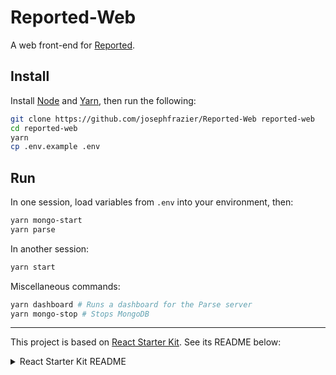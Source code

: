 # Reported-Web

A web front-end for [Reported](https://twitter.com/Reported_NYC).

## Install

Install [Node](https://nodejs.org/) and [Yarn](https://yarnpkg.com/), then run the following:

```bash
git clone https://github.com/josephfrazier/Reported-Web reported-web
cd reported-web
yarn
cp .env.example .env
```

## Run

In one session, load variables from `.env` into your environment, then:

```bash
yarn mongo-start
yarn parse
```

In another session:

```bash
yarn start
```

Miscellaneous commands:

```bash
yarn dashboard # Runs a dashboard for the Parse server
yarn mongo-stop # Stops MongoDB
```

---

This project is based on [React Starter Kit](https://github.com/kriasoft/react-starter-kit). See its README below:

<details><summary>React Starter Kit README</summary>

## React Starter Kit — "[isomorphic](http://nerds.airbnb.com/isomorphic-javascript-future-web-apps/)" web app boilerplate &nbsp; <a href="https://github.com/kriasoft/react-starter-kit/stargazers"><img src="https://img.shields.io/github/stars/kriasoft/react-starter-kit.svg?style=social&label=Star&maxAge=3600" height="20"></a> <a href="https://twitter.com/ReactStarter"><img src="https://img.shields.io/twitter/follow/ReactStarter.svg?style=social&label=Follow&maxAge=3600" height="20"></a>

[React Starter Kit](https://www.reactstarterkit.com) is an opinionated boilerplate for web
development built on top of [Node.js](https://nodejs.org/),
[Express](http://expressjs.com/), [GraphQL](http://graphql.org/) and
[React](https://facebook.github.io/react/), containing modern web development
tools such as [Webpack](http://webpack.github.io/), [Babel](http://babeljs.io/)
and [Browsersync](http://www.browsersync.io/). Helping you to stay productive
following the best practices. A solid starting point for both professionals
and newcomers to the industry.

**See** [getting started guide](./docs/getting-started.md), [demo][demo],
[docs](https://github.com/kriasoft/react-starter-kit/tree/master/docs),
[roadmap](https://github.com/kriasoft/react-starter-kit/projects/1) &nbsp;|&nbsp;
**Join** [#react-starter-kit][chat] chat room on Gitter &nbsp;|&nbsp;
**Visit our sponsors**:<br><br>

<p align="center" align="top">
  <a href="https://rollbar.com/?utm_source=reactstartkit(github)&amp;utm_medium=link&amp;utm_campaign=reactstartkit(github)"><img src="https://koistya.github.io/files/rollbar-362x72.png" height="36" align="top" /></a>
  <a href="https://x-team.com/hire-react-developers/?utm_source=reactstarterkit&amp;utm_medium=github-link&amp;utm_campaign=reactstarterkit-june"><img src="https://koistya.github.io/files/xteam-255x72.png" height="36" align="top" /></a>
  <sup><a href="https://x-team.com/join/?utm_source=reactstarterkit&utm_medium=github-link&utm_campaign=reactstarterkit-june">Hiring</a></sup>
</p>

### Getting Started

- Follow the [getting started guide](./docs/getting-started.md) to download and run the project
  ([Node.js](https://nodejs.org/) >= 8.16.2)
- Check the [code recipes](./docs/recipes) used in this boilerplate, or share yours

### Customization

The `master` branch of React Starter Kit doesn't include a Flux implementation or any other
advanced integrations. Nevertheless, we have some integrations available to you in _feature_
branches that you can use either as a reference or merge into your project:

- [feature/redux](https://github.com/kriasoft/react-starter-kit/tree/feature/redux) ([PR](https://github.com/kriasoft/react-starter-kit/pull/1084))
  — isomorphic Redux by [Pavel Lang](https://github.com/langpavel)
  (see [how to integrate Redux](./docs/recipes/how-to-integrate-redux.md)) (based on `master`)
- [feature/apollo](https://github.com/kriasoft/react-starter-kit/tree/feature/apollo) ([PR](https://github.com/kriasoft/react-starter-kit/pull/1147))
  — isomorphic Apollo Client by [Pavel Lang](https://github.com/langpavel)
  (see [Tracking PR #1147](https://github.com/kriasoft/react-starter-kit/pull/1147)) (based on `feature/redux`)
- [feature/react-intl](https://github.com/kriasoft/react-starter-kit/tree/feature/react-intl) ([PR](https://github.com/kriasoft/react-starter-kit/pull/1135))
  — isomorphic Redux and React Intl by [Pavel Lang](https://github.com/langpavel)
  (see [how to integrate React Intl](./docs/recipes/how-to-integrate-react-intl.md)) (based on `feature/apollo`)
- [feature/apollo-pure](https://github.com/kriasoft/react-starter-kit/tree/feature/apollo-pure) ([PR](https://github.com/kriasoft/react-starter-kit/pull/1666))
  — Apollo devtools and TypeScript integration by [piglovesyou](https://github.com/piglovesyou) (based on `master`)

You can see status of most reasonable merge combination as [PRs labeled as `TRACKING`](https://github.com/kriasoft/react-starter-kit/labels/TRACKING)

If you think that any of these features should be on `master`, or vice versa, some features should
removed from the `master` branch, please [let us know](https://gitter.im/kriasoft/react-starter-kit).
We love your feedback!

### Comparison

<table width="100%">
  <tr>
    <th>&nbsp;</th>
    <th>
      <p>React Starter Kit</p>
      <a href="https://github.com/kriasoft/react-starter-kit"><img src="https://img.shields.io/github/stars/kriasoft/react-starter-kit.svg?style=social&label=~react-starter-kit" height="20"></a>
      <a href="https://twitter.com/ReactStarter"><img src="https://img.shields.io/twitter/follow/ReactStarter.svg?style=social&label=@ReactStarter" height="20"></a>
    </th>
    <th>
      <p>React Static Boilerplate</p>
      <a href="https://github.com/kriasoft/react-static-boilerplate"><img src="https://img.shields.io/github/stars/kriasoft/react-static-boilerplate.svg?style=social&label=~react-static-boilerplate" height="20"></a>
      <a href="https://twitter.com/ReactStatic"><img src="https://img.shields.io/twitter/follow/ReactStatic.svg?style=social&label=@ReactStatic" height="20"></a>
    </th>
    <th>
      <p>ASP.NET Core Starter Kit</p>
      <a href="https://github.com/kriasoft/aspnet-starter-kit"><img src="https://img.shields.io/github/stars/kriasoft/aspnet-starter-kit.svg?style=social&label=~aspnet-starter-kit" height="20"></a>
      <a href="https://twitter.com/dotnetreact"><img src="https://img.shields.io/twitter/follow/dotnetreact.svg?style=social&label=@dotnetreact" height="20"></a>
    </th>
  <tr>
  <tr>
    <th align="right">App type</th>
    <td align="center"><a href="http://nerds.airbnb.com/isomorphic-javascript-future-web-apps/">Isomorphic</a> (universal)</td>
    <td align="center"><a href="https://en.wikipedia.org/wiki/Single-page_application">Single-page application</a></td>
    <td align="center"><a href="https://en.wikipedia.org/wiki/Single-page_application">Single-page application</a></td>
  </tr>
  <tr>
    <th colspan="4">Frontend</th>
  <tr>
  <tr>
    <th align="right">Language</th>
    <td align="center">JavaScript (ES2015+, JSX)</td>
    <td align="center">JavaScript (ES2015+, JSX)</td>
    <td align="center">JavaScript (ES2015+, JSX)</td>
  </tr>
  <tr>
    <th align="right">Libraries</th>
    <td align="center">
      <a href="https://github.com/facebook/react">React</a>,
      <a href="https://github.com/ReactJSTraining/history">History</a>,
      <a href="https://github.com/kriasoft/universal-router">Universal Router</a>
    </td>
    <td align="center">
      <a href="https://github.com/facebook/react">React</a>,
      <a href="https://github.com/ReactJSTraining/history">History</a>,
      <a href="https://github.com/reactjs/redux">Redux</a>
    </td>
    <td align="center">
      <a href="https://github.com/facebook/react">React</a>,
      <a href="https://github.com/ReactJSTraining/history">History</a>,
      <a href="https://github.com/reactjs/redux">Redux</a>
    </td>
  </tr>
  <tr>
    <th align="right">Routes</th>
    <td align="center">Imperative (functional)</td>
    <td align="center">Declarative</td>
    <td align="center">Declarative, cross-stack</td>
  </tr>
  <tr>
    <th colspan="4">Backend</th>
  <tr>
  <tr>
    <th align="right">Language</th>
    <td align="center">JavaScript (ES2015+, JSX)</td>
    <td align="center">n/a</td>
    <td align="center">C#, F#</td>
  </tr>
  <tr>
    <th align="right">Libraries</th>
    <td align="center">
      <a href="https://nodejs.org">Node.js</a>,
      <a href="http://expressjs.com/">Express</a>,
      <a href="http://docs.sequelizejs.com/en/latest/">Sequelize</a>,<br>
      <a href="https://github.com/graphql/graphql-js">GraphQL</a></td>
    <td align="center">n/a</td>
    <td align="center">
      <a href="https://docs.asp.net/en/latest/">ASP.NET Core</a>,
      <a href="https://ef.readthedocs.io/en/latest/">EF Core</a>,<br>
      <a href="https://docs.asp.net/en/latest/security/authentication/identity.html">ASP.NET Identity</a>
    </td>
  </tr>
  <tr>
    <th align="right"><a href="https://www.quora.com/What-are-the-tradeoffs-of-client-side-rendering-vs-server-side-rendering">SSR</a></th>
    <td align="center">Yes</td>
    <td align="center">n/a</td>
    <td align="center">n/a</td>
  </tr>
  <tr>
    <th align="right">Data API</th>
    <td align="center"><a href="http://graphql.org/">GraphQL</a></td>
    <td align="center">n/a</td>
    <td align="center"><a href="https://docs.asp.net/en/latest/tutorials/first-web-api.html">Web API</a></td>
  </tr>
</table>

### Backers

♥ React Starter Kit? Help us keep it alive by donating funds to cover project
expenses via [OpenCollective](https://opencollective.com/react-starter-kit) or
[Bountysource](https://salt.bountysource.com/teams/react-starter-kit)!

<a href="http://www.nekst.me/" target="_blank" title="lehneres">
  <img src="https://github.com/lehneres.png?size=64" width="64" height="64" alt="lehneres">
</a>
<a href="http://www.vidpanel.com/" target="_blank" title="Tarkan Anlar">
  <img src="https://github.com/tarkanlar.png?size=64" width="64" height="64" alt="Tarkan Anlar">
</a>
<a href="https://morten.olsen.io/" target="_blank" title="Morten Olsen">
  <img src="https://github.com/mortenolsendk.png?size=64" width="64" height="64" alt="Morten Olsen">
</a>
<a href="https://twitter.com/adamthomann" target="_blank" title="Adam">
  <img src="https://github.com/athomann.png?size=64" width="64" height="64" alt="Adam">
</a>
<a href="http://dsernst.com/" target="_blank" title="David Ernst">
  <img src="https://github.com/dsernst.png?size=64" width="64" height="64" alt="David Ernst">
</a>
<a href="http://zanehitchcox.com/" target="_blank" title="Zane Hitchcox">
  <img src="https://github.com/zwhitchcox.png?size=64" width="64" height="64" alt="Zane Hitchcox">
</a>
<a href="https://opencollective.com/react-starter-kit" target="_blank">
  <img src="https://opencollective.com/static/images/become_backer.svg" width="64" height="64" alt="">
</a>

### How to Contribute

Anyone and everyone is welcome to [contribute](CONTRIBUTING.md) to this project. The best way to
start is by checking our [open issues](https://github.com/kriasoft/react-starter-kit/issues),
[submit a new issue](https://github.com/kriasoft/react-starter-kit/issues/new?labels=bug) or
[feature request](https://github.com/kriasoft/react-starter-kit/issues/new?labels=enhancement),
participate in discussions, upvote or downvote the issues you like or dislike, send [pull
requests](CONTRIBUTING.md#pull-requests).

### Learn More

- [Getting Started with React.js](http://facebook.github.io/react/)
- [Getting Started with GraphQL and Relay](https://quip.com/oLxzA1gTsJsE)
- [React.js Questions on StackOverflow](http://stackoverflow.com/questions/tagged/reactjs)
- [React.js Discussion Board](https://discuss.reactjs.org/)
- [Flux Architecture for Building User Interfaces](http://facebook.github.io/flux/)
- [Enzyme — JavaScript Testing utilities for React](http://airbnb.io/enzyme/)
- [Flow — A static type checker for JavaScript](http://flowtype.org/)
- [The Future of React](https://github.com/reactjs/react-future)
- [Learn ES6](https://babeljs.io/docs/learn-es6/), [ES6 Features](https://github.com/lukehoban/es6features#readme)

### Related Projects

- [GraphQL Starter Kit](https://github.com/kriasoft/graphql-starter-kit) — Boilerplate for building data APIs with Node.js, JavaScript (via Babel) and GraphQL
- [Membership Database](https://github.com/membership/membership.db) — SQL schema boilerplate for user accounts, profiles, roles, and auth claims
- [Babel Starter Kit](https://github.com/kriasoft/babel-starter-kit) — Boilerplate for authoring JavaScript/React.js libraries

### Support

- [#react-starter-kit](http://stackoverflow.com/questions/tagged/react-starter-kit) on Stack Overflow — Questions and answers
- [#react-starter-kit](https://gitter.im/kriasoft/react-starter-kit) on Gitter — Watch announcements, share ideas and feedback
- [GitHub issues](https://github.com/kriasoft/react-starter-kit/issues), or [Scrum board](https://waffle.io/kriasoft/react-starter-kit) — File issues, send feature requests
- [appear.in/react](https://appear.in/react) — Open hours! Exchange ideas and experiences (React, GraphQL, startups and pet projects)
- [@koistya](https://twitter.com/koistya) on [Codementor](https://www.codementor.io/koistya), or [Skype](http://hatscripts.com/addskype?koistya) — Private consulting

### License

Copyright © 2014-present Kriasoft, LLC. This source code is licensed under the MIT
license found in the [LICENSE.txt](https://github.com/kriasoft/react-starter-kit/blob/master/LICENSE.txt)
file. The documentation to the project is licensed under the
[CC BY-SA 4.0](http://creativecommons.org/licenses/by-sa/4.0/) license.

---

Made with ♥ by Konstantin Tarkus ([@koistya](https://twitter.com/koistya)) and [contributors](https://github.com/kriasoft/react-starter-kit/graphs/contributors)

[rsk]: https://www.reactstarterkit.com
[demo]: http://demo.reactstarterkit.com
[node]: https://nodejs.org
[chat]: https://gitter.im/kriasoft/react-starter-kit

</details>
